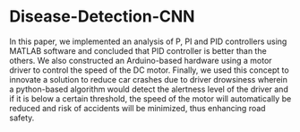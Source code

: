 # Disease-Detection-CNN

In this paper, we implemented an analysis of P, PI and PID controllers using MATLAB software and concluded that PID controller is better than the others. We also constructed an Arduino-based hardware using a motor driver to control the speed of the DC motor. Finally, we used this concept to innovate a solution to reduce car crashes due to driver drowsiness wherein a python-based algorithm would detect the alertness level of the driver and if it is below a certain threshold, the speed of the motor will automatically be reduced and risk of accidents will be minimized, thus enhancing road safety.
